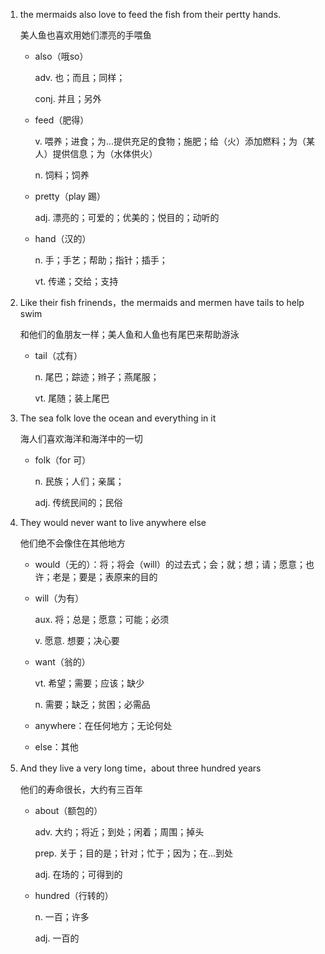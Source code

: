 1. the mermaids also love to feed the fish from their pertty hands.

    美人鱼也喜欢用她们漂亮的手喂鱼

    - also（哦so）

        adv. 也；而且；同样；

        conj. 并且；另外

    - feed（肥得）

        v. 喂养；进食；为...提供充足的食物；施肥；给（火）添加燃料；为（某人）提供信息；为（水体供火）

        n. 饲料；饲养

    - pretty（play 踢）

        adj. 漂亮的；可爱的；优美的；悦目的；动听的

    - hand（汉的）

        n. 手；手艺；帮助；指针；插手；

        vt. 传递；交给；支持

2. Like their fish frinends，the mermaids and mermen have tails to help swim

    和他们的鱼朋友一样；美人鱼和人鱼也有尾巴来帮助游泳

    - tail（忒有）

        n. 尾巴；踪迹；辫子；燕尾服；

        vt. 尾随；装上尾巴

3. The sea folk love the ocean and everything in it

    海人们喜欢海洋和海洋中的一切

    - folk（for 可）

        n. 民族；人们；亲属；

        adj. 传统民间的；民俗

4. They would never want to live anywhere else
    
    他们绝不会像住在其他地方

    - would（无的）：将；将会（will）的过去式；会；就；想；请；愿意；也许；老是；要是；表原来的目的

    - will（为有）

        aux. 将；总是；愿意；可能；必须

        v. 愿意. 想要；决心要

    - want（翁的）

        vt. 希望；需要；应该；缺少

        n. 需要；缺乏；贫困；必需品

    - anywhere：在任何地方；无论何处

    - else：其他

5. And they live a very long time，about three hundred years

    他们的寿命很长，大约有三百年

    - about（额包的）

        adv. 大约；将近；到处；闲着；周围；掉头

        prep. 关于；目的是；针对；忙于；因为；在...到处

        adj. 在场的；可得到的

    - hundred（行转的）

        n. 一百；许多

        adj. 一百的

